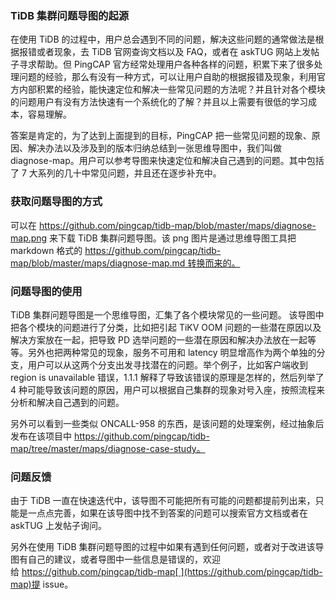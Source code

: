 ### TiDB 集群问题导图的起源
在使用 TiDB 的过程中，用户总会遇到不同的问题，解决这些问题的通常做法是根据报错或者现象，去 TiDB 官网查询文档以及 FAQ，或者在 askTUG 网站上发帖子寻求帮助。但 PingCAP 官方经常处理用户各种各样的问题，积累下来了很多处理问题的经验，那么有没有一种方式，可以让用户自助的根据报错及现象，利用官方内部积累的经验，能快速定位和解决一些常见问题的方法呢？并且针对各个模块的问题用户有没有方法快速有一个系统化的了解？并且以上需要有很低的学习成本，容易理解。

答案是肯定的，为了达到上面提到的目标，PingCAP 把一些常见问题的现象、原因、解决办法以及涉及到的版本归纳总结到一张思维导图中，我们叫做 diagnose-map。用户可以参考导图来快速定位和解决自己遇到的问题。其中包括了 7 大系列的几十中常见问题，并且还在逐步补充中。

### 获取问题导图的方式
可以在 https://github.com/pingcap/tidb-map/blob/master/maps/diagnose-map.png 来下载 TiDB 集群问题导图。该 png 图片是通过思维导图工具把 markdown 格式的 https://github.com/pingcap/tidb-map/blob/master/maps/diagnose-map.md 转换而来的。

### 问题导图的使用
TiDB 集群问题导图是一个思维导图，汇集了各个模块常见的一些问题。 该导图中把各个模块的问题进行了分类，比如把引起 TiKV OOM 问题的一些潜在原因以及解决方案放在一起，把导致 PD 选举问题的一些潜在原因和解决办法放在一起等等。另外也把两种常见的现象，服务不可用和 latency 明显增高作为两个单独的分支，用户可以从这两个分支出发寻找潜在的问题。举个例子，比如客户端收到 region is unavailable 错误，1.1.1 解释了导致该错误的原理是怎样的，然后列举了 4 种可能导致该问题的原因，用户可以根据自己集群的现象对号入座，按照流程来分析和解决自己遇到的问题。

另外可以看到一些类似 ONCALL-958 的东西，是该问题的处理案例，经过抽象后发布在该项目中 https://github.com/pingcap/tidb-map/tree/master/maps/diagnose-case-study。

### 问题反馈
由于 TiDB 一直在快速迭代中，该导图不可能把所有可能的问题都提前列出来，只能是一点点完善，如果在该导图中找不到答案的问题可以搜索官方文档或者在 askTUG 上发帖子询问。

另外在使用 TiDB 集群问题导图的过程中如果有遇到任何问题，或者对于改进该导图有自己的建议，或者导图中一些信息是错误的，欢迎给 https://github.com/pingcap/tidb-map[ ](https://github.com/pingcap/tidb-map)提 issue。

